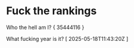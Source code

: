 # Fuck the rankings

Who the hell am I?
{ 35444116 }

What fucking year is it?
[ 2025-05-18T11:43:20Z ]

